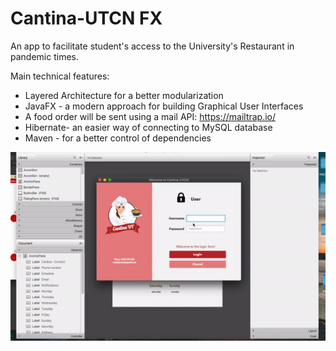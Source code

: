 # Cantina-UTCN FX
An app to facilitate student's access to the University's Restaurant in pandemic times.


Main technical features:

- Layered Architecture for a better modularization
- JavaFX - a modern approach for building Graphical User Interfaces
- A food order will be sent using a mail API: https://mailtrap.io/
- Hibernate- an easier way of connecting to MySQL database
- Maven - for a better control of dependencies

 ![Canteen](https://github.com/crisapal/Cantina-UTCN/blob/main/Assets/project.gif)

